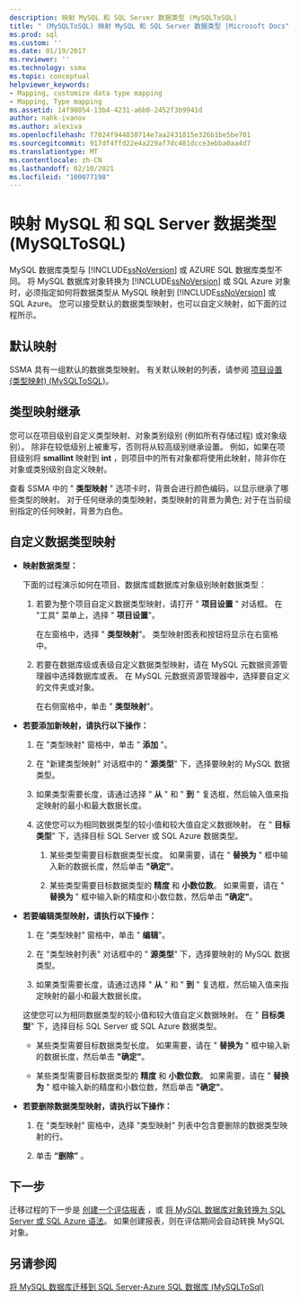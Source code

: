 ```yaml
---
description: 映射 MySQL 和 SQL Server 数据类型 (MySQLToSQL)
title: " (MySQLToSQL) 映射 MySQL 和 SQL Server 数据类型 |Microsoft Docs"
ms.prod: sql
ms.custom: ''
ms.date: 01/19/2017
ms.reviewer: ''
ms.technology: ssma
ms.topic: conceptual
helpviewer_keywords:
- Mapping, customize data type mapping
- Mapping, Type mapping
ms.assetid: 14f98054-13b4-4231-a6b0-2452f3b9941d
author: nahk-ivanov
ms.author: alexiva
ms.openlocfilehash: f7024f944030714e7aa2431815e326b1be5be701
ms.sourcegitcommit: 917df4ffd22e4a229af7dc481dcce3ebba0aa4d7
ms.translationtype: MT
ms.contentlocale: zh-CN
ms.lasthandoff: 02/10/2021
ms.locfileid: "100077198"
---
```

# <a name="mapping-mysql-and-sql-server-data-types-mysqltosql"></a>映射 MySQL 和 SQL Server 数据类型 (MySQLToSQL)
MySQL 数据库类型与 [!INCLUDE[ssNoVersion](../../includes/ssnoversion-md.md)] 或 AZURE SQL 数据库类型不同。 将 MySQL 数据库对象转换为 [!INCLUDE[ssNoVersion](../../includes/ssnoversion-md.md)] 或 SQL Azure 对象时，必须指定如何将数据类型从 MySQL 映射到 [!INCLUDE[ssNoVersion](../../includes/ssnoversion-md.md)] 或 SQL Azure。 您可以接受默认的数据类型映射，也可以自定义映射，如下面的过程所示。  
  
## <a name="default-mappings"></a>默认映射  
SSMA 具有一组默认的数据类型映射。 有关默认映射的列表，请参阅 [项目设置 &#40;类型映射&#41; &#40;MySQLToSQL&#41;](../../ssma/mysql/project-settings-type-mapping-mysqltosql.md)。  
  
## <a name="type-mapping-inheritance"></a>类型映射继承  
您可以在项目级别自定义类型映射、对象类别级别 (例如所有存储过程) 或对象级别）。 除非在较低级别上被重写，否则将从较高级别继承设置。 例如，如果在项目级别将 **smallint** 映射到 **int** ，则项目中的所有对象都将使用此映射，除非你在对象或类别级别自定义映射。  
  
查看 SSMA 中的 " **类型映射** " 选项卡时，背景会进行颜色编码，以显示继承了哪些类型的映射。 对于任何继承的类型映射，类型映射的背景为黄色; 对于在当前级别指定的任何映射，背景为白色。  
  
## <a name="customizing-data-type-mappings"></a>自定义数据类型映射  
  
-   **映射数据类型：**  
  
    下面的过程演示如何在项目、数据库或数据库对象级别映射数据类型：  
  
    1.  若要为整个项目自定义数据类型映射，请打开 " **项目设置** " 对话框。 在 "工具" 菜单上，选择 " **项目设置**"。  
  
        在左窗格中，选择 " **类型映射**"。 类型映射图表和按钮将显示在右窗格中。  
  
    2.  若要在数据库级或表级自定义数据类型映射，请在 MySQL 元数据资源管理器中选择数据库或表。 在 MySQL 元数据资源管理器中，选择要自定义的文件夹或对象。  
  
        在右侧窗格中，单击 " **类型映射**"。  
  
-   **若要添加新映射，请执行以下操作：**  
  
    1.  在 "类型映射" 窗格中，单击 " **添加** "。  
  
    2.  在 "新建类型映射" 对话框中的 " **源类型**" 下，选择要映射的 MySQL 数据类型。  
  
    3.  如果类型需要长度，请通过选择 " **从** " 和 " **到** " 复选框，然后输入值来指定映射的最小和最大数据长度。  
  
    4.  这使您可以为相同数据类型的较小值和较大值自定义数据映射。 在 " **目标类型**" 下，选择目标 SQL Server 或 SQL Azure 数据类型。  
  
        1.  某些类型需要目标数据类型长度。 如果需要，请在 " **替换为** " 框中输入新的数据长度，然后单击 **"确定"**。  
  
        2.  某些类型需要目标数据类型的 **精度** 和 **小数位数**。 如果需要，请在 " **替换为** " 框中输入新的精度和小数位数，然后单击 **"确定"**。  
  
-   **若要编辑类型映射，请执行以下操作：**  
  
    1.  在 "类型映射" 窗格中，单击 " **编辑**"。  
  
    2.  在 "类型映射列表" 对话框中的 " **源类型**" 下，选择要映射的 MySQL 数据类型。  
  
    3.  如果类型需要长度，请通过选择 " **从** " 和 " **到** " 复选框，然后输入值来指定映射的最小和最大数据长度。  
  
    这使您可以为相同数据类型的较小值和较大值自定义数据映射。 在 " **目标类型**" 下，选择目标 SQL Server 或 SQL Azure 数据类型。  
  
    -  某些类型需要目标数据类型长度。 如果需要，请在 " **替换为** " 框中输入新的数据长度，然后单击 **"确定"**。  
  
    -  某些类型需要目标数据类型的 **精度** 和 **小数位数**。 如果需要，请在 " **替换为** " 框中输入新的精度和小数位数，然后单击 **"确定"**。  
  
-   **若要删除数据类型映射，请执行以下操作：**  
  
    1.  在 "类型映射" 窗格中，选择 "类型映射" 列表中包含要删除的数据类型映射的行。  
  
    2.  单击 **“删除”** 。  
  
## <a name="next-step"></a>下一步  
迁移过程的下一步是 [创建一个评估报表](assessing-mysql-databases-for-conversion-mysqltosql.md) ，或 [将 MySQL 数据库对象转换为 SQL Server 或 SQL Azure 语法](converting-mysql-databases-mysqltosql.md)。 如果创建报表，则在评估期间会自动转换 MySQL 对象。  
  
## <a name="see-also"></a>另请参阅  
[将 MySQL 数据库迁移到 SQL Server-Azure SQL 数据库 &#40;MySQLToSql&#41;](../../ssma/mysql/migrating-mysql-databases-to-sql-server-azure-sql-db-mysqltosql.md)  
  
